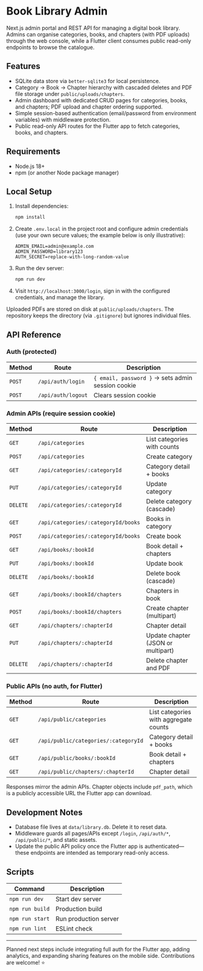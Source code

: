# Book Library Admin

Next.js admin portal and REST API for managing a digital book library. Admins can organise categories, books, and chapters (with PDF uploads) through the web console, while a Flutter client consumes public read-only endpoints to browse the catalogue.

## Features
- SQLite data store via `better-sqlite3` for local persistence.
- Category → Book → Chapter hierarchy with cascaded deletes and PDF file storage under `public/uploads/chapters`.
- Admin dashboard with dedicated CRUD pages for categories, books, and chapters; PDF upload and chapter ordering supported.
- Simple session-based authentication (email/password from environment variables) with middleware protection.
- Public read-only API routes for the Flutter app to fetch categories, books, and chapters.

## Requirements
- Node.js 18+
- npm (or another Node package manager)

## Local Setup
1. Install dependencies:
   ```bash
   npm install
   ```
2. Create `.env.local` in the project root and configure admin credentials (use your own secure values; the example below is only illustrative):
   ```env
   ADMIN_EMAIL=admin@example.com
   ADMIN_PASSWORD=library123
   AUTH_SECRET=replace-with-long-random-value
   ```
3. Run the dev server:
   ```bash
   npm run dev
   ```
4. Visit `http://localhost:3000/login`, sign in with the configured credentials, and manage the library.

Uploaded PDFs are stored on disk at `public/uploads/chapters`. The repository keeps the directory (via `.gitignore`) but ignores individual files.

## API Reference

### Auth (protected)
| Method | Route | Description |
| --- | --- | --- |
| `POST` | `/api/auth/login` | `{ email, password }` → sets admin session cookie |
| `POST` | `/api/auth/logout` | Clears session cookie |

### Admin APIs (require session cookie)
| Method | Route | Description |
| --- | --- | --- |
| `GET` | `/api/categories` | List categories with counts |
| `POST` | `/api/categories` | Create category |
| `GET` | `/api/categories/:categoryId` | Category detail + books |
| `PUT` | `/api/categories/:categoryId` | Update category |
| `DELETE` | `/api/categories/:categoryId` | Delete category (cascade) |
| `GET` | `/api/categories/:categoryId/books` | Books in category |
| `POST` | `/api/categories/:categoryId/books` | Create book |
| `GET` | `/api/books/:bookId` | Book detail + chapters |
| `PUT` | `/api/books/:bookId` | Update book |
| `DELETE` | `/api/books/:bookId` | Delete book (cascade) |
| `GET` | `/api/books/:bookId/chapters` | Chapters in book |
| `POST` | `/api/books/:bookId/chapters` | Create chapter (multipart) |
| `GET` | `/api/chapters/:chapterId` | Chapter detail |
| `PUT` | `/api/chapters/:chapterId` | Update chapter (JSON or multipart) |
| `DELETE` | `/api/chapters/:chapterId` | Delete chapter and PDF |

### Public APIs (no auth, for Flutter)
| Method | Route | Description |
| --- | --- | --- |
| `GET` | `/api/public/categories` | List categories with aggregate counts |
| `GET` | `/api/public/categories/:categoryId` | Category detail + books |
| `GET` | `/api/public/books/:bookId` | Book detail + chapters |
| `GET` | `/api/public/chapters/:chapterId` | Chapter detail |

Responses mirror the admin APIs. Chapter objects include `pdf_path`, which is a publicly accessible URL the Flutter app can download.

## Development Notes
- Database file lives at `data/library.db`. Delete it to reset data.
- Middleware guards all pages/APIs except `/login`, `/api/auth/*`, `/api/public/*`, and static assets.
- Update the public API policy once the Flutter app is authenticated—these endpoints are intended as temporary read-only access.

## Scripts
| Command | Description |
| --- | --- |
| `npm run dev` | Start dev server |
| `npm run build` | Production build |
| `npm run start` | Run production server |
| `npm run lint` | ESLint check |

---
Planned next steps include integrating full auth for the Flutter app, adding analytics, and expanding sharing features on the mobile side. Contributions are welcome! ⭐
